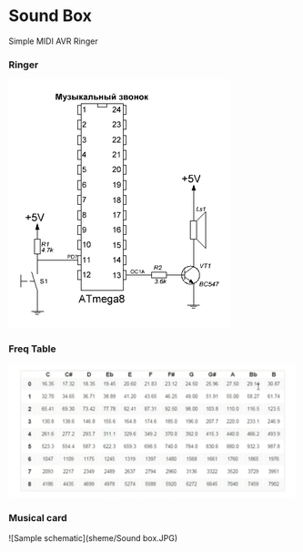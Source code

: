 # Sound Box
Simple MIDI AVR Ringer

### Ringer
![Sample schematic](Images/Ringer.gif)

### Freq Table
![Sample schematic](Images/Freq.png)

### Musical card
![Sample schematic](sheme/Sound box.JPG)
